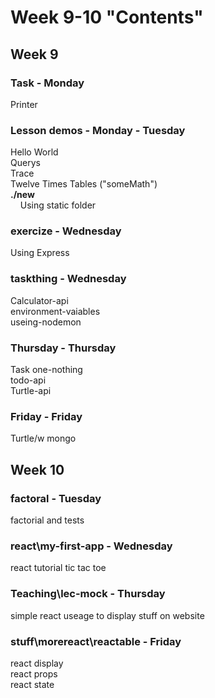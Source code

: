 # Week 9-10 "Contents"  
## Week 9  
### Task - Monday  
Printer  
### Lesson demos - Monday - Tuesday  
Hello World  
Querys  
Trace  
Twelve Times Tables ("someMath")  
**./new**  
&nbsp;&nbsp;&nbsp;&nbsp;Using static folder  
### exercize - Wednesday  
Using Express  
### taskthing - Wednesday  
Calculator-api  
environment-vaiables  
useing-nodemon
### Thursday - Thursday  
Task one-nothing  
todo-api  
Turtle-api  
### Friday - Friday  
Turtle/w mongo  
## Week 10  
### factoral - Tuesday  
factorial and tests
### react\my-first-app - Wednesday  
react tutorial tic tac toe   
### Teaching\lec-mock - Thursday 
simple react useage to display stuff on website  
### stuff\morereact\reactable - Friday
react display  
react props  
react state  